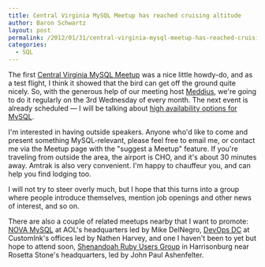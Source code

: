```yaml
---
title: Central Virginia MySQL Meetup has reached cruising altitude
author: Baron Schwartz
layout: post
permalink: /2012/01/31/central-virginia-mysql-meetup-has-reached-cruising-altitude/
categories:
  - SQL
---
```

The first [Central Virginia MySQL Meetup][1] was a nice little howdy-do, and as a test flight, I think it showed that the bird can get off the ground quite nicely. So, with the generous help of our meeting host [Meddius][2], we're going to do it regularly on the 3rd Wednesday of every month. The next event is already scheduled &#8212; I will be talking about [high availability options for MySQL][3].

I'm interested in having outside speakers. Anyone who'd like to come and present something MySQL-relevant, please feel free to email me, or contact me via the Meetup page with the "suggest a Meetup" feature. If you're traveling from outside the area, the airport is CHO, and it's about 30 minutes away. Amtrak is also very convenient. I'm happy to chauffeur you, and can help you find lodging too.

I will not try to steer overly much, but I hope that this turns into a group where people introduce themselves, mention job openings and other news of interest, and so on.

There are also a couple of related meetups nearby that I want to promote: [NOVA MySQL][4] at AOL's headquarters led by Mike DelNegro, [DevOps DC][5] at CustomInk's offices led by Nathen Harvey, and one I haven't been to yet but hope to attend soon, [Shenandoah Ruby Users Group][6] in Harrisonburg near Rosetta Stone's headquarters, led by John Paul Ashenfelter.

 [1]: http://www.meetup.com/Central-Virginia-MySQL-Meetup/
 [2]: http://www.meddius.com/
 [3]: http://www.meetup.com/Central-Virginia-MySQL-Meetup/events/50492012/
 [4]: http://www.meetup.com/NOVA-MySQL/
 [5]: http://www.meetup.com/DevOpsDC/
 [6]: http://www.meetup.com/ruby-128/
